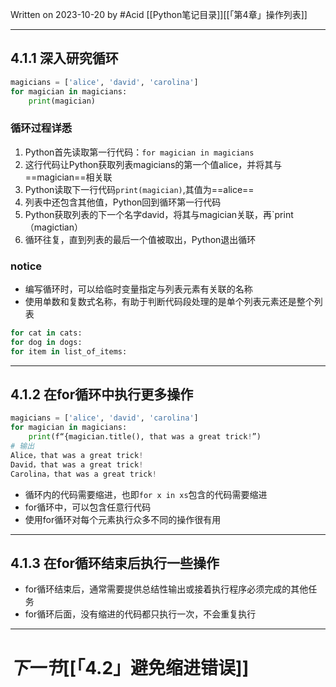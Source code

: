 Written on 2023-10-20 by #Acid 
[[Python笔记目录]][[「第4章」操作列表]]
***
## 4.1.1 深入研究循环

```python
magicians = ['alice', 'david', 'carolina']
for magician in magicians:
	print(magician)
```

### 循环过程详悉

1. Python首先读取第一行代码：`for magician in magicians`
2. 这行代码让Python获取列表magicians的第一个值alice，并将其与==magician==相关联
3. Python读取下一行代码`print(magician)`,其值为==alice==
4. 列表中还包含其他值，Python回到循环第一行代码
5. Python获取列表的下一个名字david，将其与magician关联，再`print（magictian）
6. 循环往复，直到列表的最后一个值被取出，Python退出循环

### notice

- 编写循环时，可以给临时变量指定与列表元素有关联的名称
- 使用单数和复数式名称，有助于判断代码段处理的是单个列表元素还是整个列表

```python
for cat in cats:
for dog in dogs:
for item in list_of_items:
```

***
## 4.1.2 在for循环中执行更多操作

```python
magicians = ['alice', 'david', 'carolina']
for magician in magicians:
	print(f“{magician.title(), that was a great trick!”)
# 输出
Alice，that was a great trick!
David，that was a great trick!
Carolina，that was a great trick!
```

- 循环内的代码需要缩进，也即`for x in xs`包含的代码需要缩进
- for循环中，可以包含任意行代码
- 使用for循环对每个元素执行众多不同的操作很有用

***
## 4.1.3 在for循环结束后执行一些操作

- for循环结束后，通常需要提供总结性输出或接着执行程序必须完成的其他任务
- for循环后面，没有缩进的代码都只执行一次，不会重复执行
***
# ***下一节***[[「4.2」避免缩进错误]]

